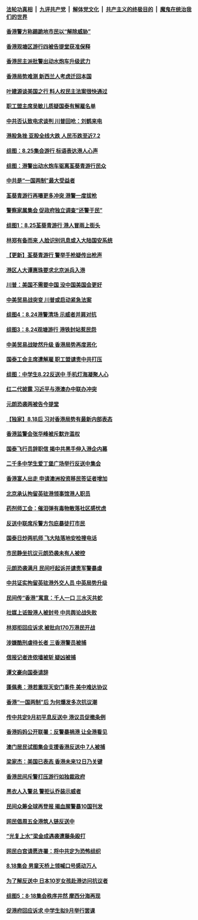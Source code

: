 ####  [法轮功真相](../../../../basic/blob/master/README.md?t=08271026) &nbsp;|&nbsp; [九评共产党](../../../../9ping.md/blob/master/README.md?t=08271026) &nbsp;|&nbsp; [解体党文化](../../../../jtdwh.md/blob/master/README.md?t=08271026)  &nbsp;|&nbsp; [共产主义的终极目的](../../../../gczydzjmd.md/blob/master/README.md?t=08271026) &nbsp;|&nbsp; [魔鬼在统治我们的世界](../../../../mgztzwmdsj.md/blob/master/README.md?t=08271026) 

#### [香港警方称踢跪地市民以“解除威胁”](../pages/nsc415/n11479997.md?t=08271026) 

#### [香港观塘区游行四被告提堂获准保释](../pages/nsc415/n11479964.md?t=08271026) 

#### [香港民主派批警出动水炮车升级武力](../pages/nsc415/n11479945.md?t=08271026) 

#### [香港局势难测 新西兰人考虑迁回本国](../pages/nsc415/n11479914.md?t=08271026) 

#### [叶建源谈美国之行 料人权民主法案很快通过](../pages/nsc415/n11479886.md?t=08271026) 

#### [职工盟主席吴敏儿质疑国泰有解雇名单](../pages/nsc415/n11479838.md?t=08271026) 

#### [中共否认致电求谈判 川普回呛：刘鹤来电](../pages/nsc415/n11479407.md?t=08271026) 

#### [港股急挫 亚股全线大跌 人民币跌至近7.2](../pages/nsc415/n11479353.md?t=08271026) 

#### [组图：8.25集会游行 标语表达港人心声](../pages/nsc415/n11477943.md?t=08271026) 

#### [组图：港警出动水炮车驱离荃葵青游行民众](../pages/nsc415/n11476643.md?t=08271026) 

#### [中共是“一国两制”最大受益者](../pages/nsc415/n11477403.md?t=08271026) 

#### [荃葵青游行再嚗更多冲突 港警一度拔枪](../pages/nsc415/n11476935.md?t=08271026) 

#### [警察家属集会 促政府独立调查“还警于民”](../pages/nsc415/n11476841.md?t=08271026) 

#### [组图1：8.25荃葵青游行 港人冒雨上街头](../pages/nsc415/n11476521.md?t=08271026) 

#### [林郑有备而来 人脸识别讯息或入大陆国安系统](../pages/nsc415/n11476679.md?t=08271026) 

#### [【更新】荃葵青游行 警举手枪疑传出枪声](../pages/nsc415/n11475713.md?t=08271026) 

#### [港区人大谭惠珠要求北京派兵入港](../pages/nsc415/n11475360.md?t=08271026) 

#### [川普：美国不需要中国 没中国美国会更好](../pages/nsc415/n11475387.md?t=08271026) 

#### [中美贸易战突变 川普或启动紧急法案](../pages/nsc415/n11475374.md?t=08271026) 

#### [组图4：8.24港警清场 示威者并肩对抗](../pages/nsc415/n11475776.md?t=08271026) 

#### [组图3：8.24观塘游行 港铁封站惹民怨](../pages/nsc415/n11475637.md?t=08271026) 

#### [中美贸易战陡然升级 香港局势再度恶化](../pages/nsc415/n11475318.md?t=08271026) 

#### [国泰工会主席遭解雇 职工盟谴责中共打压](../pages/nsc415/n11474233.md?t=08271026) 

#### [组图：中学生8.22反送中 手机灯海凝聚人心](../pages/nsc415/n11472331.md?t=08271026) 

#### [红二代披露 习近平与港澳办中联办冲突](../pages/nsc415/n11472079.md?t=08271026) 

#### [元朗恐袭两被告今提堂](../pages/nsc415/n11471820.md?t=08271026) 

#### [【独家】8.18后 习对香港局势有最新内部表态](../pages/nsc415/n11471684.md?t=08271026) 

#### [香港监警会张华峰被斥默许滥权](../pages/nsc415/n11471733.md?t=08271026) 

#### [国泰飞行员辞职信 揭中共黑手伸入港企内幕](../pages/nsc415/n11471121.md?t=08271026) 

#### [二千多中学生爱丁堡广场举行反送中集会](../pages/nsc415/n11470848.md?t=08271026) 

#### [香港富人出走 申请澳洲投资移民签证者增加](../pages/nsc415/n11469699.md?t=08271026) 

#### [北京承认拘留英驻港领事馆港人职员](../pages/nsc415/n11469328.md?t=08271026) 

#### [药剂师工会：催泪弹有毒物散落社区感忧虑](../pages/nsc415/n11469330.md?t=08271026) 

#### [反送中联席斥警方包庇暴徒打市民](../pages/nsc415/n11469311.md?t=08271026) 

#### [国泰日炒两机师 飞大陆落地安检搜电话](../pages/nsc415/n11469285.md?t=08271026) 

#### [市民静坐抗议元朗恐袭未有人被控](../pages/nsc415/n11469241.md?t=08271026) 

#### [元朗恐袭满月 民间吁起诉并谴责军警暴虐](../pages/nsc415/n11468419.md?t=08271026) 

#### [中共证实拘留英驻港外交人员 中英局势升级](../pages/nsc415/n11468098.md?t=08271026) 

#### [民间传“香港”寓意：千人一口 三水灭共蛇](../pages/nsc415/n11467966.md?t=08271026) 

#### [社媒上诋毁港人被封号 中共舆论战失败](../pages/nsc415/n11466741.md?t=08271026) 

#### [林郑拒回应诉求 被批向170万港民开战](../pages/nsc415/n11466869.md?t=08271026) 

#### [涉嫌酷刑虐待长者 三香港警员被捕](../pages/nsc415/n11466944.md?t=08271026) 

#### [信报记者连侬墙被斩 疑凶被捕](../pages/nsc415/n11466927.md?t=08271026) 

#### [谭文豪向国泰请辞](../pages/nsc415/n11466909.md?t=08271026) 

#### [蓬佩奥：港若重现天安门事件 美中难达协议](../pages/nsc415/n11466069.md?t=08271026) 

#### [香港“一国两制”后 为何爆发多次抗议潮](../pages/nsc415/n11465437.md?t=08271026) 

#### [传中共定9月初平息反送中 港议员促撤条例](../pages/nsc415/n11465510.md?t=08271026) 

#### [香港妈妈公开联署：反警暴祸港 让全港看见](../pages/nsc415/n11465272.md?t=08271026) 

#### [澳门居民试图集会支援香港反送中 7人被捕](../pages/nsc415/n11464974.md?t=08271026) 

#### [梁家杰：美国已表态 香港未来12日乃关键](../pages/nsc415/n11464455.md?t=08271026) 

#### [香港民间斥警打压游行如独裁政府](../pages/nsc415/n11464533.md?t=08271026) 

#### [黑衣人入警总 警拒认乔装示威者](../pages/nsc415/n11464489.md?t=08271026) 

#### [民间众筹全球再登报 揭血腥警暴10国刊发](../pages/nsc415/n11464474.md?t=08271026) 

#### [网民倡周五全港筑人链反送中](../pages/nsc415/n11464465.md?t=08271026) 

#### [“光复上水”梁金成遇袭遭藤条殴打](../pages/nsc415/n11464450.md?t=08271026) 

#### [网民白宫请愿连署：将中共定为恐怖组织](../pages/nsc415/n11449390.md?t=08271026) 

#### [8.18集会 男童天桥上领喊口号感动万人](../pages/nsc415/n11463185.md?t=08271026) 

#### [为了解反送中 日本10岁女孩赴港访问抗议者](../pages/nsc415/n11463151.md?t=08271026) 

#### [组图5：8‧18集会秩序井然 摩西分海再现](../pages/nsc415/n11462170.md?t=08271026) 

#### [促港府回应诉求 中学生拟9月举行罢课](../pages/nsc415/n11462147.md?t=08271026) 

